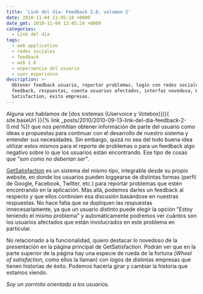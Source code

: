 ```yaml
---
title: 'Link del día: Feedback 2.0, volumen 2'
date: 2010-11-04 11:45:24 +0000
date_gmt: 2010-11-04 13:45:24 +0000
categories:
  - Link del día
tags:
  - web application
  - redes sociales
  - feedback
  - web 2.0
  - experiencia del usuario
  - user experience
description: >-
  Obtener feedback usuario, reportar problemas, login con redes sociales,
  feedback, respuestas, cuenta usuarios afectados, interfaz novedosa, Wheel of
  Satisfaction, éxito empresas.
---
```



Alguna vez hablamos de [dos sistemas (Uservoice y Votebox)]({{ site.baseUrl }}{% link _posts/2010/2010-09-13-link-del-dia-feedback-2-0.md %}) que nos permitían obtener información de parte del usuario como ideas o propuestas para continuar con el desarrollo de nuestro sistema y entender sus necesidades. Sin embargo, quizá no sea del todo buena idea utilizar estos mismos para el reporte de problemas o para un feedback algo negativo sobre lo que los usuarios están encontrando. Ese tipo de cosas que _"son como no deberían ser"_.

[GetSatisfaction](http://getsatisfaction.com/) es un sistema del mismo tipo, integrable desde su propio website, en donde los usuarios pueden loggearse de distintas formas (perfil de Google, Facebook, Twitter, etc.) para reportar problemas que estén encontrando en la aplicación. Más allá, podemos darles un feedback al respecto y que ellos continúen esa discusión basándose en nuestras respuestas. No hace falta que se dupliquen las respuestas innecesariamente, ya que un usuario distinto puede elegir la opción "Estoy teniendo el mismo problema" y automáticamente podremos ver cuántos son los usuarios afectados que están involucrados en este problema en particular.

No relacionado a la funcionalidad, quiero destacar lo novedoso de la presentación en la página principal de GetSatisfaction. Podrán ver que en la parte superior de la página hay una especie de rueda de la fortuna (_Wheel of satisfaction_, como ellos la llaman) con logos de distintas empresas que tienen historias de éxito. Podemos hacerla girar y cambiar la historia que estamos viendo.

_Soy un zorrinito orientado a los usuarios._
